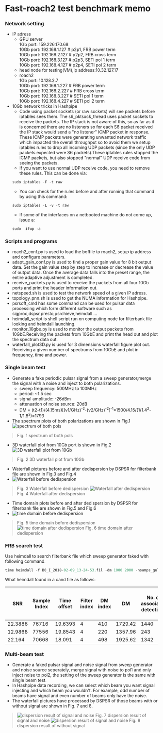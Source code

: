 # Fast-roach2 test benchmark memo
### Network setting
* IP adress
	* GPU server<br>
	1Gb port: 159.226.170.68<br>
	10Gb port: 192.168.1.127 # p2p1, FRB power term<br>
	10Gb port: 192.168.2.127 # p2p2, FRB cross term<br>
  	10Gb port: 192.168.3.127 # p2p3, SETI pol 1 term<br>
    10Gb port: 192.168.4.127 # p2p4, SETI pol 2 term<br>   
	* head node for testing(VM),ip address:10.32.127.17<br> 
	* roach2<br>
1Gb port: 10.128.2.7<br>
	10Gb port: 192.168.1.227 # FRB power term<br>
	10Gb port: 192.168.2.227 # FRB cross term<br>
  	10Gb port: 192.168.3.227 # SETI pol 1 term<br>
    10Gb port: 192.168.4.227 # SETI pol 2 term<br>
* 10Gb network tricks in Hashpipe
	* Code using packet sockets (or raw sockets) will see packets before iptables sees them.  The s6_pktsock_thread uses packet sockets to receive the packets.  The IP stack is not aware of this, so as far as it is concerned there are no listeners so for each S6 packet received the IP stack would send a "no listener" ICMP packet in response. These ICMP packets were generating unwanted network traffic which impacted the overall throughput so to avoid them we setup iptables rules to drop all incoming UDP packets (since the only UDP packets expected were S6 packets).These iptables rules stopped the ICMP packets, but also stopped "normal" UDP receive code from seeing the packets.  
	* If you want to use normal UDP receive code, you need to remove these rules.  This can be done via:
	```javascript
	sudo iptables -F -t raw
	```
	* You can check for the rules before and after running that command by using this command:
	```javascript
	sudo iptables -L -v -t raw
	```    
	* If some of the interfaces on a netbooted machine do not come up, issue a:<br>
	```javascript
	sudo  ifup -a
	```
### Scripts and programs
* roach2_conf.py is used to load the boffile to roach2, setup ip address and configure parameters.
*  adapt_gain_conf.py is used to find a proper gain value for 8 bit output data. Set the gain value step by step to increase or decrease the value of output data. Once the average data falls into the preset range, the entire adaptive adjustment is completed. 
*  receive_packets.py is used to receive the packets from all four 10Gb ports and print the header information out.
*  netspeed.sh is used to test the network speed of a given IP adress. 
*  topology_pnn.sh is used to get the NUMA information for Hashpipe.
*  psrsoft_cmd has some command can be used for pulsar data processing which form different software such as sigproc,dspsr,presto,psrchieve,heimdall ...
*  heimdall_script is shell script run on computing node for filterbank file looking and heimdall launching.  
*  monitor_10gbe.py is used to monitor the output packets from 10GbE.Receiving the packets from 10GbE and print the head out and plot the spectrum data out.
* waterfall_plot3D.py is used for 3 dimensions waterfall figure plot out. Receiving a given number of spectrums from 10GbE and plot in frequency, time and power.	
### Single beam test
* Generate a fake periodic pulsar signal from a sweep generator,merge the signal with a noise and inject to both polarizations.
	* sweep frequency: 500MHz to 100MHz
	* period: ~1.5 sec
	* signal amplitude: -26dBm
	* attenuation of noise source: 20dB	 
	* DM = (t2-t1)/(4.15ms)[(ν1/GHz)<sup>-2</sup>-(ν2/GHz)<sup>-2</sup>]<sup>-1</sup>=1500/4.15/(1/1.4<sup>2</sup>-1/1.8<sup>2</sup>)=1793
* The spectrum plots of both polarizations are shown in Fig.1
![spectrum of both pols](spectrum_2pols.png)
> Fig. 1 spectrum of both pols
* 3D waterfall plot from 10Gb port is shown in Fig.2
![3D waterfall plot from 10Gb](waterfall_3D.png)
> Fig. 2 3D waterfall plot from 10Gb
* Waterfall pictures before and after dedispersion by DSPSR for filterbank file are shown in Fig.3 and Fig.4
* ![Waterfall before dedispersion](waterfall_before_dedisp.png)
> Fig. 3 Waterfall before dedispersion
> ![Waterfall after dedispersion](waterfall_after_dedisp.png)
> Fig. 4 Waterfall after dedispersion
* Time domain plots before and after dedispersion by DSPSR for filterbank file are shown in Fig.5 and Fig.6
* ![time domain before dedispersion](time_domain_before_dedisp.png)
> Fig. 5 time domain before dedispersion
> ![time domain after dedispersion](time_domain_after_dedisp.png)
> Fig. 6 time domain after dedispersion
### FRB search test
Use heimdall to search filterbank file which sweep generator faked with following command:
```javascript
time heimdall -f B0_I_2018-02-09_13-24-53.fil -dm 1000 2000 -nsamps_gulp 100000 -rfi_tol 50 -boxcar_max 16 -dm_tol 1.5 -v
```
What heimdall found in a cand file as follows:

|SNR|Sample Index|Time offset|Filter index|DM index|DM|No. of associated detections|Sample index of earliest associated detection|Sample index of latest associated detection|
|------|------|------|------|------|------|------|------|------|
| 22.3886|	76716|	19.6393|	4|	410	|1729.42|	1440|	76636|	76836|	
|12.9868|	77556|	19.8543|	4|	220	|1357.96|	243|	77540|	77604|	
|22.164|	70668|	18.091|		4|	498	|1925.62|	1342|	70380|	70780|

### Multi-beam test
* Generate a faked pulsar signal and noise signal from sweep generator and noise source seperately, merge signal with noise to pol1 and only inject noise to pol2, the setting of the sweep generator is the same with single beam test.
* In Hashpipe data recording, we can select which beam you want signal injecting and which beam you wouldn't. For example, odd number of beams have signal  and even number of beams only have the noise.
* The waterfall pictures have processed by DSPSR of those beams with or without signal are shown in Fig. 7 and 8.
> ![dispersion result of signal and noise](dspsr_with_signal.png)
> Fig. 7 dispersion result of signal and noise
> ![dispersion result of signal and noise](dspsr_without_signal.png)
> Fig. 8 dispersion result of without signal
